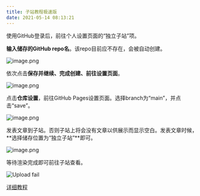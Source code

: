 ```yaml
---
title: 子站教程极速版
date: 2021-05-14 08:13:21
---
```


使用GitHub登录后，前往个人设置页面的“独立子站”项。

**输入储存的GitHub repo名**。该repo目前应不存在，会被自动创建。

![image.png](https://ssimg.frontenduse.top/article/2021/05/14/f7ddb23fb85a32ff97d4066c5458607d.png)

依次点击**保存并继续、完成创建、前往设置页面**。

![image.png](https://ssimg.frontenduse.top/article/2021/05/14/4c22f137360b026303faf1fc4788565e.png)

点击**仓库设置**，前往GitHub Pages设置页面。选择branch为“main”，并点击“save”。

![image.png](https://ssimg.frontenduse.top/article/2021/05/14/41e7b3ca545b23542295f197460e1725.png)

发表文章到子站。否则子站上将会没有文章以供展示而显示空白。发表文章时候，**选择储存位置为“独立子站”**即可。

![image.png](https://ssimg.frontenduse.top/article/2021/05/14/e70ff753a01916207d11f4d1514dee93.png)

等待渲染完成即可前往子站查看。

![Upload fail]()


[详细教程]()
